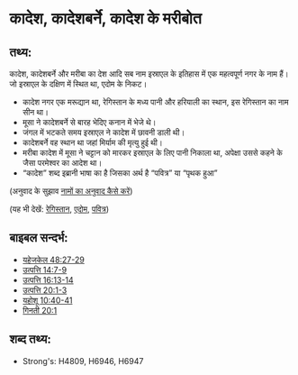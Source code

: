 # कादेश, कादेशबर्ने, कादेश के मरीबोत #

## तथ्य: ##

कादेश, कादेशबर्ने और मरीबा का देश आदि सब नाम इस्राएल के इतिहास में एक महत्वपूर्ण नगर के नाम हैं। जो इस्राएल के दक्षिण में स्थित था, एदोम के निकट।

* कादेश नगर एक मरूद्यान था, रेगिस्तान के मध्य पानी और हरियाली का स्थान, इस रेगिस्तान का नाम सीन था।
* मूसा ने कादेशबर्ने से बारह भेदिए कनान में भेजे थे।
* जंगल में भटकते समय इस्राएल ने कादेश में छावनी डाली थी।
* कादेशबर्ने वह स्थान था जहां मिर्याम की मृत्यु हुई थी।
* मरीबा कादेश में मूसा ने चट्टान को मारकर इस्राएल के लिए पानी निकाला था, अपेक्षा उससे कहने के जैसा परमेश्वर का आदेश था।
* “कादेश” शब्द इब्रानी भाषा का है जिसका अर्थ है  “पवित्र” या “पृथक हुआ”

(अनुवाद के सुझाव [नामों का अनुवाद कैसे करें](rc://hi/ta/man/translate/translate-names))

(यह भी देखें: [रेगिस्तान](../other/desert.md), [एदोम](../names/edom.md), [पवित्र](../kt/holy.md))

## बाइबल सन्दर्भ: ##

* [यहेजकेल 48:27-29](rc://hi/tn/help/ezk/48/27)
* [उत्पत्ति 14:7-9](rc://hi/tn/help/gen/14/07)
* [उत्पत्ति 16:13-14](rc://hi/tn/help/gen/16/13)
* [उत्पत्ति 20:1-3](rc://hi/tn/help/gen/20/01)
* [यहोशू 10:40-41](rc://hi/tn/help/jos/10/40)
* [गिनती 20:1](rc://hi/tn/help/num/20/01)

## शब्द तथ्य: ##

* Strong's: H4809, H6946, H6947
